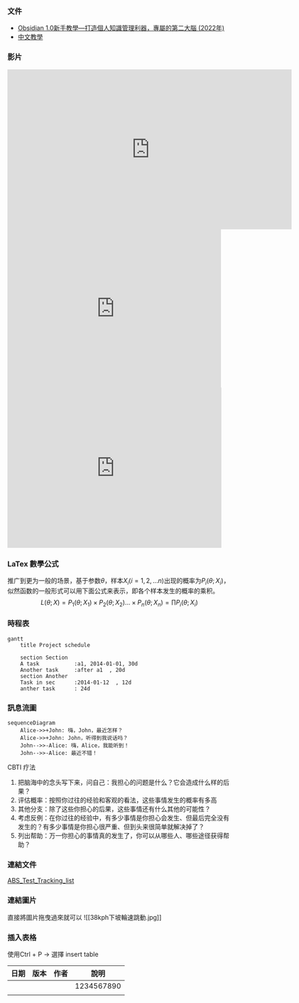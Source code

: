 ### 文件
- [Obsidian 1.0新手教學—打造個人知識管理利器，專屬的第二大腦 (2022年)](https://jdev.tw/blog/7745/obsidian-v1-0-introduction-2022)
- [中文教學](https://publish.obsidian.md/help-zh/%E4%BD%BF%E7%94%A8%E6%8C%87%E5%8D%97/%E5%B5%8C%E5%85%A5%E6%96%87%E4%BB%B6)

### 影片

<iframe width="640" height="360" src="https://www.youtube.com/embed/Egj_DdGUIDI" title="天哪我給大腦開外掛了！它完全顛覆了大家對筆記軟體的認知 | Obsidian 教學" frameborder="0" allow="accelerometer; autoplay; clipboard-write; encrypted-media; gyroscope; picture-in-picture; web-share" allowfullscreen></iframe>

<iframe width="481" height="356" src="https://www.youtube.com/embed/X2EnNG3Encg" title="Obsidian 入門必知必學 - 1" frameborder="0" allow="accelerometer; autoplay; clipboard-write; encrypted-media; gyroscope; picture-in-picture; web-share" allowfullscreen></iframe>
<iframe width="482" height="361" src="https://www.youtube.com/embed/8OP5Hy1u3wA" title="Obsidian 入門必知必學 - 2" frameborder="0" allow="accelerometer; autoplay; clipboard-write; encrypted-media; gyroscope; picture-in-picture; web-share" allowfullscreen></iframe>


### LaTex 數學公式

推广到更为一般的场景，基于参数$\theta$，样本$X_i\left( i=1,2,...n \right)$出现的概率为$P_i(\theta ;X_i)$，似然函数的一般形式可以用下面公式来表示，即各个样本发生的概率的乘积。
$$
L(\theta ;X)=P_1(\theta ;X_1)\times P_2(\theta ;X_2)...\times P_n(\theta ;X_n)=\prod{P_i}(\theta ;X_i)
$$


### 時程表

```mermaid
gantt
    title Project schedule

    section Section
    A task           :a1, 2014-01-01, 30d
    Another task     :after a1  , 20d
    section Another
    Task in sec      :2014-01-12  , 12d
    anther task      : 24d
```

### 訊息流圖


```mermaid
sequenceDiagram
    Alice->>+John: 嗨，John，最近怎样？
    Alice->>+John: John，听得到我说话吗？
    John-->>-Alice: 嗨，Alice，我能听到！
    John-->>-Alice: 最近不错！
```


CBTI 疗法

1. 把脑海中的念头写下来，问自己：我担心的问题是什么？它会造成什么样的后果？
2. 评估概率：按照你过往的经验和客观的看法，这些事情发生的概率有多高
3. 其他分支：除了这些你担心的后果，这些事情还有什么其他的可能性？
4. 考虑反例：在你过往的经验中，有多少事情是你担心会发生、但最后完全没有发生的？有多少事情是你担心很严重、但到头来很简单就解决掉了？
5. 列出帮助：万一你担心的事情真的发生了，你可以从哪些人、哪些途径获得帮助？


### 連結文件

[ABS_Test_Tracking_list](file:D:\ToOnedrv\Wc_Tektro\Udrv\Project\ABS\AS10\G測試\2024輪速車速測試\ABS_Test_Tracking_list.xlsx)

### 連結圖片

直接將圖片拖曳過來就可以
![[38kph下坡輪速跳動.jpg]]


### 插入表格

使用Ctrl + P -> 選擇 insert table

| 日期  | 版本  | 作者  | 說明         |
| --- | --- | --- | ---------- |
|     |     |     | 1234567890 |
|     |     |     |            |

